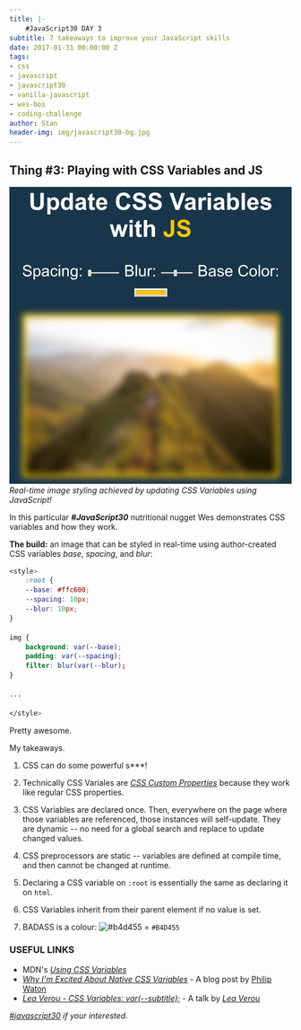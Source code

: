 ```yaml
---
title: |-
    #JavaScript30 DAY 3
subtitle: 7 takeaways to improve your JavaScript skills 
date: 2017-01-31 00:00:00 Z
tags:
- css
- javascript
- javascript30
- vanilla-javascript
- wes-bos
- coding-challenge
author: Stan
header-img: img/javascript30-bg.jpg
---
```


## Thing \#3: Playing with CSS Variables and JS

![Real-time image styling](/img/css-variables.png)
*Real-time image styling achieved by updating CSS Variables using JavaScript!*

In this particular ***#JavaScript30*** nutritional nugget Wes demonstrates CSS variables and how they work.

**The build:** an image that can be styled in real-time using author-created CSS variables *base*, *spacing*, and *blur*:

```css
<style>
    :root {
    --base: #ffc600;
    --spacing: 10px;
    --blur: 10px;
}

img {
    background: var(--base);
    padding: var(--spacing);
    filter: blur(var(--blur);
}

...

</style>
```

Pretty awesome.

My takeaways.

1. CSS can do some powerful s***!

2. Technically CSS Variales are <a href="https://drafts.csswg.org/css-variables/#defining-variables" target="_blank">*CSS Custom Properties*</a> because they work like regular CSS properties.

3. CSS Variables are declared once. Then, everywhere on the page where those variables are referenced, those instances will self-update. They are dynamic -- no need for a global search and replace to update changed values.

4. CSS preprocessors are static -- variables are defined at compile time, and then cannot be changed at runtime.

5. Declaring a CSS variable on `:root` is essentially the same as declaring it on `html`.

6. CSS Variables inherit from their parent element if no value is set.

7. BADASS is a colour: ![#b4d455](http://placehold.it/15/b4d455/000000?text=+) = `#B4D455`


### USEFUL LINKS

- MDN's <a href="https://developer.mozilla.org/en-US/docs/Web/CSS/Using_CSS_variables" target="_blank">*Using CSS Variables*</a><br>
- <a href="https://philipwalton.com/articles/why-im-excited-about-native-css-variables/" target="_blank">*Why I'm Excited About Native CSS Variables*</a> - A blog post by <a href="https://twitter.com/philwalton" target="_blank">Philip Waton</a><br>
- <a href="https://www.youtube.com/watch?v=2an6-WVPuJU" target="_blank">*Lea Verou - CSS Variables: var(--subtitle);*</a> - A talk by <a href="https://twitter.com/LeaVerou" target="_blank">*Lea Verou*</a>  



*[#javascript30](http://javascript30.com) if your interested.*




